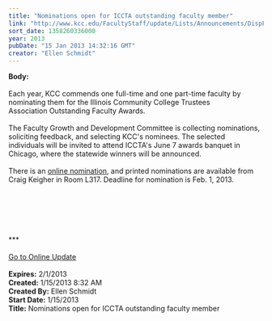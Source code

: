 ```yaml
---
title: "Nominations open for ICCTA outstanding faculty member"
link: "http://www.kcc.edu/FacultyStaff/update/Lists/Announcements/DispForm.aspx?ID=955"
sort_date: 1358260336000
year: 2013
pubDate: "15 Jan 2013 14:32:16 GMT"
creator: "Ellen Schmidt"
---
```


<div><b>Body:</b> <div class="ExternalClass0AB197BA4C07430A806469E690B7DA1E">
<div><br />Each year, KCC commends one full-time and one part-time faculty by nominating them for the Illinois Community College Trustees Association Outstanding Faculty Awards.</div>
<div><br />The Faculty Growth and Development Committee is collecting nominations, soliciting feedback, and selecting KCC's nominees. The selected individuals will be invited to attend ICCTA's June 7 awards banquet in Chicago, where the statewide winners will be announced.</div>
<div><br />There is an <a href="/FacultyStaff/departments/ktlc/Pages/outstandingfacultynomination.aspx">online nomination</a>, and printed nominations are available from Craig Keigher in Room L317. Deadline for nomination is Feb. 1, 2013.</div>
<div> </div>
<div> </div>
<div> </div>
<div><br />
<div><br /> </div>
<div>
<div>***</div>
<div> </div>
<div><a href="/FacultyStaff/update/Pages/dailyupdate.aspx">Go to Online Update</a></div>
<div><br /></div></div></div></div></div>
<div><b>Expires:</b> 2/1/2013</div>
<div><b>Created:</b> 1/15/2013 8:32 AM</div>
<div><b>Created By:</b> Ellen Schmidt</div>
<div><b>Start Date:</b> 1/15/2013</div>
<div><b>Title:</b> Nominations open for ICCTA outstanding faculty member</div>
